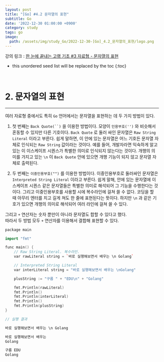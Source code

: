 ```yaml
---
layout: post
title: "[Go] #4.2 문자열의 표현"
subtitle: Go
date: '2022-12-30 01:00:00 +0900'
category: study
tags: go
image:
  path: /assets/img/study_Go/2022-12-30-[Go]_4.2_문자열의_표현/logo.png
---
```


강의 링크 : 
[한 눈에 끝내는 고랭 기초 #3 자료형 - 문자열의 표현](https://edu.goorm.io/learn/lecture/2010/%ED%95%9C-%EB%88%88%EC%97%90-%EB%81%9D%EB%82%B4%EB%8A%94-%EA%B3%A0%EB%9E%AD-%EA%B8%B0%EC%B4%88/lesson/215147/%EB%AC%B8%EC%9E%90%EC%97%B4%EC%9D%98-%ED%91%9C%ED%98%84) 

<!--more-->

* this unordered seed list will be replaced by the toc
{:toc}

<br>

# 2. 문자열의 표현
---

여러 자료형 중에서도 특히 `Go` 언어에서는 문자열을 표현하는 데 두 가지 방법이 있다.<br>

1. 첫 번째는 `Back Quote(``)` 을 이용한 방법이다. 모양이 `인용부호('')` 와 비슷해서 혼동할 수 있지만 다른 기호이다. `Back Quote` 로 둘러 싸인 문자열은 `Raw String Literal` 이라고 부른다. 쉽게 말하면, 이 안에 있는 문자열은 어느 기호든 문자열 자체로 인식되는 `Raw String` 값이라는 것이다. 예를 들어, 개발자라면 익숙하게 알고 있는 이 이스케이프 시퀀스가 특별한 의미로 인식되지 않는다는 것이다. 개행의 의미를 가지고 있는 `\n` 이 `Back Quote` 안에 있으면 개행 기능이 되지 않고 문자열 자체로 출력된다.

2. 두 번째는 `이중인용부호("")` 를 이용한 방법이다. 이중인용부호로 둘러싸인 문자열은 `Interpreted String Literal` 이라고 부른다. 쉽게 말해, 안에 있는 문자열에 이스케이프 시퀀스 같은 문자열들은 특별한 의미로 해석되어 그 기능을 수행한다는 것이다. 그리고 이중인용부호를 사용할 시에 복수라인에 걸쳐 쓸 수 없다. 코딩을 할 때 아무리 엔터를 치고 길게 쳐도 한 줄에 표현된다는 뜻이다. 하지만 `\n` 과 같은 기호가 있으면 개행의 의미로 해석되어 여러 라인에 걸쳐 쓸 수 있다.


그리고 `+` 연산자는 숫자 뿐만이 아니라 문자열도 합할 수 있다고 했다.<br>
따라서 두 방법 모두 `+` 연산자를 이용해서 결합해 표현할 수 있다.

```c++
package main

import "fmt"

func main() {
	// Raw String Literal. 복수라인.
	var rawLiteral string = `바로 실행해보면서 배우는 \n Golang`

	// Interpreted String Literal
	var interLiteral string = "바로 실행해보면서 배우는 \nGolang"

	plusString := "구름 " + "EDU\n" + "Golang"

	fmt.Println(rawLiteral)
	fmt.Println()
	fmt.Println(interLiteral)
	fmt.Println()
	fmt.Println(plusString)
}
```

```c++
// 실행 결과

바로 실행해보면서 배우는 \n Golang

바로 실행해보면서 배우는 
Golang

구름 EDU
Golang
```
